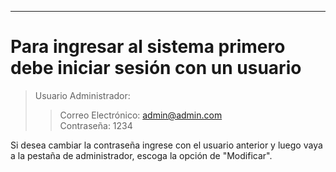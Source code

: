 ***

Para ingresar al sistema primero debe iniciar sesión con un usuario
=

>Usuario Administrador:
>>Correo Electrónico: admin@admin.com  
>>Contraseña: 1234  


Si desea cambiar la contraseña ingrese con el usuario anterior y luego vaya a la pestaña de administrador, escoga la opción de "Modificar".